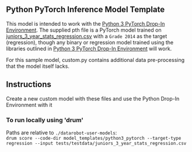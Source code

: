 ## Python PyTorch Inference Model Template


This model is intended to work with the [Python 3 PyTorch Drop-In Environment](../../public_dropin_environments/python3_pytorch/).
The supplied pth file is a PyTorch model trained on [juniors_3_year_stats_regression.csv](../../tests/testdata/juniors_3_year_stats_regression.csv)
with a `Grade 2014` as the target (regression), though any binary or regression model trained using the libraries
outlined in [Python 3 PyTorch Drop-In Environment](../../public_dropin_environments/python3_pytorch/) will work.

For this sample model, custom.py contains additional data pre-processing that the model itself lacks.

## Instructions
Create a new custom model with these files and use the Python Drop-In Environment with it

### To run locally using 'drum'
Paths are relative to `./datarobot-user-models`:   
`drum score --code-dir model_templates/python3_pytorch --target-type regression --input tests/testdata/juniors_3_year_stats_regression.csv`
